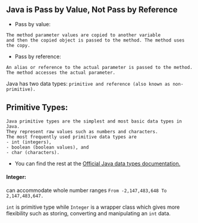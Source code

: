## Java is Pass by Value, Not Pass by Reference

+ Pass by value:
```
The method parameter values are copied to another variable 
and then the copied object is passed to the method. The method uses the copy.
```

+ Pass by reference:
``` 
An alias or reference to the actual parameter is passed to the method. 
The method accesses the actual parameter.
```

Java has two data types: `primitive and reference (also known as non-primitive).`


## Primitive Types: 

```
Java primitive types are the simplest and most basic data types in Java. 
They represent raw values such as numbers and characters. 
The most frequently used primitive data types are 
- int (integers), 
- boolean (boolean values), and
- char (characters).
```
* You can find the rest at the [Official Java data types documentation.](https://docs.oracle.com/javase/tutorial/java/nutsandbolts/datatypes.html)

#### Integer:
can accommodate whole number ranges `From -2,147,483,648 To 2,147,483,647.`

`int` is primitive type while `Integer` is a wrapper class which gives more flexibility 
such as storing, converting and manipulating an `int` data.















